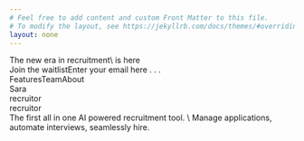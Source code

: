 ```yaml
---
# Feel free to add content and custom Front Matter to this file.
# To modify the layout, see https://jekyllrb.com/docs/themes/#overriding-theme-defaults
layout: none
---
```

<html><head><link href="https://fonts.googleapis.com/css?family=Inter&display=swap" rel="stylesheet" /><link href="https://fonts.googleapis.com/css?family=Inria+Serif&display=swap" rel="stylesheet" /><link href="https://fonts.googleapis.com/css?family=Roboto&display=swap" rel="stylesheet" />
<link rel="stylesheet" href="css/style.css">
</head>
<body><div class="v31_464"><div class="v31_56"><div class="v31_57"><div class="v31_58"><div class="v31_59"><div class="v31_60"><div class="v31_61"><div class="v31_62"></div><div class="name"></div></div><div class="v31_64"><div class="v31_65"></div><div class="name"></div></div><div class="v31_67"><div class="v31_68"></div><div class="name"></div></div></div><div class="v31_70"><div class="v31_71"><div class="v31_72"></div><div class="name"></div></div><div class="v31_74"><div class="v31_75"></div><div class="name"></div></div><div class="v31_77"><div class="v31_78"></div><div class="name"></div></div></div><div class="v31_80"><div class="v31_81"><div class="v31_82"></div><div class="name"></div></div><div class="v31_84"><div class="v31_85"></div><div class="name"></div></div><div class="v31_87"><div class="v31_88"></div><div class="name"></div></div></div><div class="v31_90"><div class="v31_91"><div class="v31_92"></div><div class="name"></div></div><div class="v31_94"><div class="v31_95"></div><div class="name"></div></div><div class="v31_97"><div class="v31_98"></div><div class="name"></div></div></div><div class="v31_100"><div class="v31_101"><div class="v31_102"></div><div class="name"></div></div><div class="v31_104"><div class="v31_105"></div><div class="name"></div></div><div class="v31_107"><div class="v31_108"></div><div class="name"></div></div></div><div class="v31_110"><div class="v31_111"><div class="v31_112"></div><div class="name"></div></div><div class="v31_114"><div class="v31_115"></div><div class="name"></div></div><div class="v31_117"><div class="v31_118"></div><div class="name"></div></div></div><div class="v31_120"><div class="v31_121"><div class="v31_122"></div><div class="name"></div></div><div class="v31_124"><div class="v31_125"></div><div class="name"></div></div><div class="v31_127"><div class="v31_128"></div><div class="name"></div></div></div><div class="v31_130"><div class="v31_131"><div class="v31_132"></div><div class="name"></div></div><div class="v31_134"><div class="v31_135"></div><div class="name"></div></div><div class="v31_137"><div class="v31_138"></div><div class="name"></div></div></div></div><div class="v31_140"><div class="v31_141"><div class="v31_142"><div class="v31_143"></div><div class="name"></div></div><div class="v31_145"><div class="v31_146"></div><div class="name"></div></div><div class="v31_148"><div class="v31_149"></div><div class="name"></div></div></div><div class="v31_151"><div class="v31_152"><div class="v31_153"></div><div class="name"></div></div><div class="v31_155"><div class="v31_156"></div><div class="name"></div></div><div class="v31_158"><div class="v31_159"></div><div class="name"></div></div></div><div class="v31_161"><div class="v31_162"><div class="v31_163"></div><div class="name"></div></div><div class="v31_165"><div class="v31_166"></div><div class="name"></div></div><div class="v31_168"><div class="v31_169"></div><div class="name"></div></div></div><div class="v31_171"><div class="v31_172"><div class="v31_173"></div><div class="name"></div></div><div class="v31_175"><div class="v31_176"></div><div class="name"></div></div><div class="v31_178"><div class="v31_179"></div><div class="name"></div></div></div><div class="v31_181"><div class="v31_182"><div class="v31_183"></div><div class="name"></div></div><div class="v31_185"><div class="v31_186"></div><div class="name"></div></div><div class="v31_188"><div class="v31_189"></div><div class="name"></div></div></div><div class="v31_191"><div class="v31_192"><div class="v31_193"></div><div class="name"></div></div><div class="v31_195"><div class="v31_196"></div><div class="name"></div></div><div class="v31_198"><div class="v31_199"></div><div class="name"></div></div></div><div class="v31_201"><div class="v31_202"><div class="v31_203"></div><div class="name"></div></div><div class="v31_205"><div class="v31_206"></div><div class="name"></div></div><div class="v31_208"><div class="v31_209"></div><div class="name"></div></div></div><div class="v31_211"><div class="v31_212"><div class="v31_213"></div><div class="name"></div></div><div class="v31_215"><div class="v31_216"></div><div class="name"></div></div><div class="v31_218"><div class="v31_219"></div><div class="name"></div></div></div></div><div class="v31_221"><div class="v31_222"><div class="v31_223"><div class="v31_224"></div><div class="name"></div></div><div class="v31_226"><div class="v31_227"></div><div class="name"></div></div><div class="v31_229"><div class="v31_230"></div><div class="name"></div></div></div><div class="v31_232"><div class="v31_233"><div class="v31_234"></div><div class="name"></div></div><div class="v31_236"><div class="v31_237"></div><div class="name"></div></div><div class="v31_239"><div class="v31_240"></div><div class="name"></div></div></div><div class="v31_242"><div class="v31_243"><div class="v31_244"></div><div class="name"></div></div><div class="v31_246"><div class="v31_247"></div><div class="name"></div></div><div class="v31_249"><div class="v31_250"></div><div class="name"></div></div></div><div class="v31_252"><div class="v31_253"><div class="v31_254"></div><div class="name"></div></div><div class="v31_256"><div class="v31_257"></div><div class="name"></div></div><div class="v31_259"><div class="v31_260"></div><div class="name"></div></div></div><div class="v31_262"><div class="v31_263"><div class="v31_264"></div><div class="name"></div></div><div class="v31_266"><div class="v31_267"></div><div class="name"></div></div><div class="v31_269"><div class="v31_270"></div><div class="name"></div></div></div><div class="v31_272"><div class="v31_273"><div class="v31_274"></div><div class="name"></div></div><div class="v31_276"><div class="v31_277"></div><div class="name"></div></div><div class="v31_279"><div class="v31_280"></div><div class="name"></div></div></div><div class="v31_282"><div class="v31_283"><div class="v31_284"></div><div class="name"></div></div><div class="v31_286"><div class="v31_287"></div><div class="name"></div></div><div class="v31_289"><div class="v31_290"></div><div class="name"></div></div></div><div class="v31_292"><div class="v31_293"><div class="v31_294"></div><div class="name"></div></div><div class="v31_296"><div class="v31_297"></div><div class="name"></div></div><div class="v31_299"><div class="v31_300"></div><div class="name"></div></div></div></div><div class="v31_302"><div class="v31_303"><div class="v31_304"><div class="v31_305"></div><div class="name"></div></div><div class="v31_307"><div class="v31_308"></div><div class="name"></div></div><div class="v31_310"><div class="v31_311"></div><div class="name"></div></div></div><div class="v31_313"><div class="v31_314"><div class="v31_315"></div><div class="name"></div></div><div class="v31_317"><div class="v31_318"></div><div class="name"></div></div><div class="v31_320"><div class="v31_321"></div><div class="name"></div></div></div><div class="v31_323"><div class="v31_324"><div class="v31_325"></div><div class="name"></div></div><div class="v31_327"><div class="v31_328"></div><div class="name"></div></div><div class="v31_330"><div class="v31_331"></div><div class="name"></div></div></div><div class="v31_333"><div class="v31_334"><div class="v31_335"></div><div class="name"></div></div><div class="v31_337"><div class="v31_338"></div><div class="name"></div></div><div class="v31_340"><div class="v31_341"></div><div class="name"></div></div></div><div class="v31_343"><div class="v31_344"><div class="v31_345"></div><div class="name"></div></div><div class="v31_347"><div class="v31_348"></div><div class="name"></div></div><div class="v31_350"><div class="v31_351"></div><div class="name"></div></div></div><div class="v31_353"><div class="v31_354"><div class="v31_355"></div><div class="name"></div></div><div class="v31_357"><div class="v31_358"></div><div class="name"></div></div><div class="v31_360"><div class="v31_361"></div><div class="name"></div></div></div><div class="v31_363"><div class="v31_364"><div class="v31_365"></div><div class="name"></div></div><div class="v31_367"><div class="v31_368"></div><div class="name"></div></div><div class="v31_370"><div class="v31_371"></div><div class="name"></div></div></div><div class="v31_373"><div class="v31_374"><div class="v31_375"></div><div class="name"></div></div><div class="v31_377"><div class="v31_378"></div><div class="name"></div></div><div class="v31_380"><div class="v31_381"></div><div class="name"></div></div></div></div><div class="v31_383"><div class="v31_384"><div class="v31_385"><div class="v31_386"></div><div class="name"></div></div><div class="v31_388"><div class="v31_389"></div><div class="name"></div></div><div class="v31_391"><div class="v31_392"></div><div class="name"></div></div></div><div class="v31_394"><div class="v31_395"><div class="v31_396"></div><div class="name"></div></div><div class="v31_398"><div class="v31_399"></div><div class="name"></div></div><div class="v31_401"><div class="v31_402"></div><div class="name"></div></div></div><div class="v31_404"><div class="v31_405"><div class="v31_406"></div><div class="name"></div></div><div class="v31_408"><div class="v31_409"></div><div class="name"></div></div><div class="v31_411"><div class="v31_412"></div><div class="name"></div></div></div><div class="v31_414"><div class="v31_415"><div class="v31_416"></div><div class="name"></div></div><div class="v31_418"><div class="v31_419"></div><div class="name"></div></div><div class="v31_421"><div class="v31_422"></div><div class="name"></div></div></div><div class="v31_424"><div class="v31_425"><div class="v31_426"></div><div class="name"></div></div><div class="v31_428"><div class="v31_429"></div><div class="name"></div></div><div class="v31_431"><div class="v31_432"></div><div class="name"></div></div></div><div class="v31_434"><div class="v31_435"><div class="v31_436"></div><div class="name"></div></div><div class="v31_438"><div class="v31_439"></div><div class="name"></div></div><div class="v31_441"><div class="v31_442"></div><div class="name"></div></div></div><div class="v31_444"><div class="v31_445"><div class="v31_446"></div><div class="name"></div></div><div class="v31_448"><div class="v31_449"></div><div class="name"></div></div><div class="v31_451"><div class="v31_452"></div><div class="name"></div></div></div><div class="v31_454"><div class="v31_455"><div class="v31_456"></div><div class="name"></div></div><div class="v31_458"><div class="v31_459"></div><div class="name"></div></div><div class="v31_461"><div class="v31_462"></div><div class="name"></div></div></div></div></div></div></div><div class="v31_465"><div class="v31_466"><div class="v31_467"><div class="v31_468"><div class="v31_469"><div class="v31_470"></div><div class="name"></div></div><div class="v31_472"><div class="v31_473"></div><div class="name"></div></div><div class="v31_475"><div class="v31_476"></div><div class="name"></div></div></div><div class="v31_478"><div class="v31_479"><div class="v31_480"></div><div class="name"></div></div><div class="v31_482"><div class="v31_483"></div><div class="name"></div></div><div class="v31_485"><div class="v31_486"></div><div class="name"></div></div></div><div class="v31_488"><div class="v31_489"><div class="v31_490"></div><div class="name"></div></div><div class="v31_492"><div class="v31_493"></div><div class="name"></div></div><div class="v31_495"><div class="v31_496"></div><div class="name"></div></div></div><div class="v31_498"><div class="v31_499"><div class="v31_500"></div><div class="name"></div></div><div class="v31_502"><div class="v31_503"></div><div class="name"></div></div><div class="v31_505"><div class="v31_506"></div><div class="name"></div></div></div><div class="v31_508"><div class="v31_509"><div class="v31_510"></div><div class="name"></div></div><div class="v31_512"><div class="v31_513"></div><div class="name"></div></div><div class="v31_515"><div class="v31_516"></div><div class="name"></div></div></div><div class="v31_518"><div class="v31_519"><div class="v31_520"></div><div class="name"></div></div><div class="v31_522"><div class="v31_523"></div><div class="name"></div></div><div class="v31_525"><div class="v31_526"></div><div class="name"></div></div></div><div class="v31_528"><div class="v31_529"><div class="v31_530"></div><div class="name"></div></div><div class="v31_532"><div class="v31_533"></div><div class="name"></div></div><div class="v31_535"><div class="v31_536"></div><div class="name"></div></div></div><div class="v31_538"><div class="v31_539"><div class="v31_540"></div><div class="name"></div></div><div class="v31_542"><div class="v31_543"></div><div class="name"></div></div><div class="v31_545"><div class="v31_546"></div><div class="name"></div></div></div></div><div class="v31_548"><div class="v31_549"><div class="v31_550"><div class="v31_551"></div><div class="name"></div></div><div class="v31_553"><div class="v31_554"></div><div class="name"></div></div><div class="v31_556"><div class="v31_557"></div><div class="name"></div></div></div><div class="v31_559"><div class="v31_560"><div class="v31_561"></div><div class="name"></div></div><div class="v31_563"><div class="v31_564"></div><div class="name"></div></div><div class="v31_566"><div class="v31_567"></div><div class="name"></div></div></div><div class="v31_569"><div class="v31_570"><div class="v31_571"></div><div class="name"></div></div><div class="v31_573"><div class="v31_574"></div><div class="name"></div></div><div class="v31_576"><div class="v31_577"></div><div class="name"></div></div></div><div class="v31_579"><div class="v31_580"><div class="v31_581"></div><div class="name"></div></div><div class="v31_583"><div class="v31_584"></div><div class="name"></div></div><div class="v31_586"><div class="v31_587"></div><div class="name"></div></div></div><div class="v31_589"><div class="v31_590"><div class="v31_591"></div><div class="name"></div></div><div class="v31_593"><div class="v31_594"></div><div class="name"></div></div><div class="v31_596"><div class="v31_597"></div><div class="name"></div></div></div><div class="v31_599"><div class="v31_600"><div class="v31_601"></div><div class="name"></div></div><div class="v31_603"><div class="v31_604"></div><div class="name"></div></div><div class="v31_606"><div class="v31_607"></div><div class="name"></div></div></div><div class="v31_609"><div class="v31_610"><div class="v31_611"></div><div class="name"></div></div><div class="v31_613"><div class="v31_614"></div><div class="name"></div></div><div class="v31_616"><div class="v31_617"></div><div class="name"></div></div></div><div class="v31_619"><div class="v31_620"><div class="v31_621"></div><div class="name"></div></div><div class="v31_623"><div class="v31_624"></div><div class="name"></div></div><div class="v31_626"><div class="v31_627"></div><div class="name"></div></div></div></div><div class="v31_629"><div class="v31_630"><div class="v31_631"><div class="v31_632"></div><div class="name"></div></div><div class="v31_634"><div class="v31_635"></div><div class="name"></div></div><div class="v31_637"><div class="v31_638"></div><div class="name"></div></div></div><div class="v31_640"><div class="v31_641"><div class="v31_642"></div><div class="name"></div></div><div class="v31_644"><div class="v31_645"></div><div class="name"></div></div><div class="v31_647"><div class="v31_648"></div><div class="name"></div></div></div><div class="v31_650"><div class="v31_651"><div class="v31_652"></div><div class="name"></div></div><div class="v31_654"><div class="v31_655"></div><div class="name"></div></div><div class="v31_657"><div class="v31_658"></div><div class="name"></div></div></div><div class="v31_660"><div class="v31_661"><div class="v31_662"></div><div class="name"></div></div><div class="v31_664"><div class="v31_665"></div><div class="name"></div></div><div class="v31_667"><div class="v31_668"></div><div class="name"></div></div></div><div class="v31_670"><div class="v31_671"><div class="v31_672"></div><div class="name"></div></div><div class="v31_674"><div class="v31_675"></div><div class="name"></div></div><div class="v31_677"><div class="v31_678"></div><div class="name"></div></div></div><div class="v31_680"><div class="v31_681"><div class="v31_682"></div><div class="name"></div></div><div class="v31_684"><div class="v31_685"></div><div class="name"></div></div><div class="v31_687"><div class="v31_688"></div><div class="name"></div></div></div><div class="v31_690"><div class="v31_691"><div class="v31_692"></div><div class="name"></div></div><div class="v31_694"><div class="v31_695"></div><div class="name"></div></div><div class="v31_697"><div class="v31_698"></div><div class="name"></div></div></div><div class="v31_700"><div class="v31_701"><div class="v31_702"></div><div class="name"></div></div><div class="v31_704"><div class="v31_705"></div><div class="name"></div></div><div class="v31_707"><div class="v31_708"></div><div class="name"></div></div></div></div><div class="v31_710"><div class="v31_711"><div class="v31_712"><div class="v31_713"></div><div class="name"></div></div><div class="v31_715"><div class="v31_716"></div><div class="name"></div></div><div class="v31_718"><div class="v31_719"></div><div class="name"></div></div></div><div class="v31_721"><div class="v31_722"><div class="v31_723"></div><div class="name"></div></div><div class="v31_725"><div class="v31_726"></div><div class="name"></div></div><div class="v31_728"><div class="v31_729"></div><div class="name"></div></div></div><div class="v31_731"><div class="v31_732"><div class="v31_733"></div><div class="name"></div></div><div class="v31_735"><div class="v31_736"></div><div class="name"></div></div><div class="v31_738"><div class="v31_739"></div><div class="name"></div></div></div><div class="v31_741"><div class="v31_742"><div class="v31_743"></div><div class="name"></div></div><div class="v31_745"><div class="v31_746"></div><div class="name"></div></div><div class="v31_748"><div class="v31_749"></div><div class="name"></div></div></div><div class="v31_751"><div class="v31_752"><div class="v31_753"></div><div class="name"></div></div><div class="v31_755"><div class="v31_756"></div><div class="name"></div></div><div class="v31_758"><div class="v31_759"></div><div class="name"></div></div></div><div class="v31_761"><div class="v31_762"><div class="v31_763"></div><div class="name"></div></div><div class="v31_765"><div class="v31_766"></div><div class="name"></div></div><div class="v31_768"><div class="v31_769"></div><div class="name"></div></div></div><div class="v31_771"><div class="v31_772"><div class="v31_773"></div><div class="name"></div></div><div class="v31_775"><div class="v31_776"></div><div class="name"></div></div><div class="v31_778"><div class="v31_779"></div><div class="name"></div></div></div><div class="v31_781"><div class="v31_782"><div class="v31_783"></div><div class="name"></div></div><div class="v31_785"><div class="v31_786"></div><div class="name"></div></div><div class="v31_788"><div class="v31_789"></div><div class="name"></div></div></div></div><div class="v31_791"><div class="v31_792"><div class="v31_793"><div class="v31_794"></div><div class="name"></div></div><div class="v31_796"><div class="v31_797"></div><div class="name"></div></div><div class="v31_799"><div class="v31_800"></div><div class="name"></div></div></div><div class="v31_802"><div class="v31_803"><div class="v31_804"></div><div class="name"></div></div><div class="v31_806"><div class="v31_807"></div><div class="name"></div></div><div class="v31_809"><div class="v31_810"></div><div class="name"></div></div></div><div class="v31_812"><div class="v31_813"><div class="v31_814"></div><div class="name"></div></div><div class="v31_816"><div class="v31_817"></div><div class="name"></div></div><div class="v31_819"><div class="v31_820"></div><div class="name"></div></div></div><div class="v31_822"><div class="v31_823"><div class="v31_824"></div><div class="name"></div></div><div class="v31_826"><div class="v31_827"></div><div class="name"></div></div><div class="v31_829"><div class="v31_830"></div><div class="name"></div></div></div><div class="v31_832"><div class="v31_833"><div class="v31_834"></div><div class="name"></div></div><div class="v31_836"><div class="v31_837"></div><div class="name"></div></div><div class="v31_839"><div class="v31_840"></div><div class="name"></div></div></div><div class="v31_842"><div class="v31_843"><div class="v31_844"></div><div class="name"></div></div><div class="v31_846"><div class="v31_847"></div><div class="name"></div></div><div class="v31_849"><div class="v31_850"></div><div class="name"></div></div></div><div class="v31_852"><div class="v31_853"><div class="v31_854"></div><div class="name"></div></div><div class="v31_856"><div class="v31_857"></div><div class="name"></div></div><div class="v31_859"><div class="v31_860"></div><div class="name"></div></div></div><div class="v31_862"><div class="v31_863"><div class="v31_864"></div><div class="name"></div></div><div class="v31_866"><div class="v31_867"></div><div class="name"></div></div><div class="v31_869"><div class="v31_870"></div><div class="name"></div></div></div></div><span class="v1_10">The new era in recruitment\
is here</span><div class="v1_16"></div><div class="v1_17"></div><span class="v1_19">Join the waitlist</span><span class="v1_18">Enter your email here . . . </span><div class="name"></div><span class="v1_13">Features</span><span class="v1_20">Team</span><span class="v5_117">About</span><div class="v5_62"><div class="v5_63"><div class="v5_64"><div class="v5_65"><div class="v5_66"><div class="v5_67"></div><div class="v5_68"><div class="v5_69"></div><div class="name"></div><div class="name"></div></div><div class="v5_78"><div class="v5_79"></div><div class="name"></div><div class="name"></div></div><div class="v5_88"></div><div class="v5_89"></div><div class="v5_90"></div><div class="v5_91"></div><div class="v5_92"></div></div></div></div><div class="v5_93"><div class="v5_94"><div class="v5_95"></div><div class="v5_96"></div><div class="v5_97"></div></div><div class="name"></div><div class="v5_99"></div><div class="v5_100"><div class="v5_101"></div><div class="v5_102"></div><div class="v5_103"></div><div class="v5_104"></div></div></div></div><div class="v5_105"></div><div class="v5_106"></div><div class="v5_107"><div class="v5_108"><div class="v5_109"></div></div><div class="v5_110"></div></div><div class="v5_111"></div><div class="v5_112"><div class="v5_113"><div class="v5_114"></div><span class="v5_115">Sara</span></div></div><div class="v31_1279"></div><div class="v31_1280"></div><div class="v31_1281"></div></div><div class="v31_1282"><span class="v31_1283">recruitor</span><div class="v31_1284"><div class="v31_1285"></div><div class="v31_1286"></div><div class="v31_1287"></div><div class="v31_1288"></div><div class="v31_1289"></div><div class="v31_1290"></div><div class="v31_1291"></div><div class="v31_1292"></div><div class="v31_1293"></div><div class="v31_1294"></div><div class="v31_1295"></div><div class="v31_1296"></div><div class="v31_1297"></div><div class="v31_1298"></div><div class="v31_1299"></div><div class="v31_1300"></div><div class="v31_1301"></div><div class="v31_1302"></div><div class="v31_1303"></div><div class="v31_1304"></div><div class="v31_1305"></div><div class="v31_1306"></div><div class="v31_1307"></div><div class="v31_1308"></div><div class="v31_1309"></div><div class="v31_1310"></div><div class="v31_1311"></div><div class="v31_1312"></div><div class="v31_1313"></div><div class="v31_1314"></div><div class="v31_1315"></div><div class="v31_1316"></div><div class="v31_1317"></div><div class="v31_1318"></div><div class="v31_1319"></div><div class="v31_1320"></div><div class="v31_1321"></div><div class="v31_1322"></div><div class="v31_1323"></div><div class="v31_1324"></div><div class="v31_1325"></div><div class="v31_1326"></div><div class="v31_1327"></div><div class="v31_1328"></div><div class="v31_1329"></div><div class="v31_1330"></div><div class="v31_1331"></div><div class="v31_1332"></div><div class="v31_1333"></div><div class="v31_1334"></div><div class="v31_1335"></div><div class="v31_1336"></div></div><div class="v31_1337"><div class="v31_1338"></div><div class="v31_1339"></div><div class="v31_1340"></div><div class="v31_1341"></div><div class="v31_1342"></div><div class="v31_1343"></div><div class="v31_1344"></div><div class="v31_1345"></div><div class="v31_1346"></div><div class="v31_1347"></div><div class="v31_1348"></div><div class="v31_1349"></div><div class="v31_1350"></div><div class="v31_1351"></div><div class="v31_1352"></div><div class="v31_1353"></div><div class="v31_1354"></div><div class="v31_1355"></div><div class="v31_1356"></div><div class="v31_1357"></div><div class="v31_1358"></div><div class="v31_1359"></div><div class="v31_1360"></div><div class="v31_1361"></div><div class="v31_1362"></div><div class="v31_1363"></div><div class="v31_1364"></div><div class="v31_1365"></div><div class="v31_1366"></div><div class="v31_1367"></div><div class="v31_1368"></div><div class="v31_1369"></div><div class="v31_1370"></div><div class="v31_1371"></div><div class="v31_1372"></div><div class="v31_1373"></div><div class="v31_1374"></div><div class="v31_1375"></div><div class="v31_1376"></div><div class="v31_1377"></div><div class="v31_1378"></div><div class="v31_1379"></div><div class="v31_1380"></div><div class="v31_1381"></div><div class="v31_1382"></div><div class="v31_1383"></div><div class="v31_1384"></div><div class="v31_1385"></div><div class="v31_1386"></div><div class="v31_1387"></div><div class="v31_1388"></div><div class="v31_1389"></div></div><span class="v31_1390">recruitor</span></div><span class="v7_418">The first all in one AI powered recruitment tool. \
Manage applications, automate interviews, seamlessly hire.</span></div></div></div></body></html>
